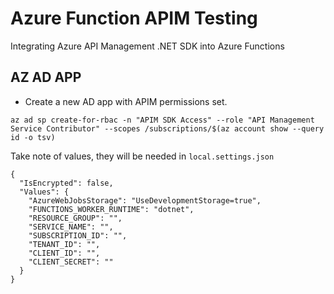 # Azure Function APIM Testing

Integrating Azure API Management .NET SDK into Azure Functions

## AZ AD APP

- Create a new AD app with APIM permissions set.
```
az ad sp create-for-rbac -n "APIM SDK Access" --role "API Management Service Contributor" --scopes /subscriptions/$(az account show --query id -o tsv)
```
Take note of values, they will be needed in `local.settings.json`

```
{
  "IsEncrypted": false,
  "Values": {
    "AzureWebJobsStorage": "UseDevelopmentStorage=true",
    "FUNCTIONS_WORKER_RUNTIME": "dotnet",
    "RESOURCE_GROUP": "",
    "SERVICE_NAME": "",
    "SUBSCRIPTION_ID": "",
    "TENANT_ID": "",
    "CLIENT_ID": "",
    "CLIENT_SECRET": ""
  }
}
```

